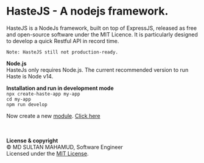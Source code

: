 # **HasteJS - A nodejs framework.**

HasteJS is a NodeJs framework, built on top of ExpressJS, released as free and open-source software under the MIT Licence. It is particularly designed to develop a quick Restful API in record time.

`Note: HasteJS still not production-ready.`

**Node.js**\
HasteJs only requires Node.js. The current recommended version to run Haste is Node v14.

**Installation and run in development mode**\
`npx create-haste-app my-app`\
`cd my-app`\
`npm run develop`

Now create a new [module](module.md). [Click here](module.md)



\
\
**License & copyright**\
© MD SULTAN MAHAMUD, Software Engineer\
Licensed under the [MIT License](../LICENSE).